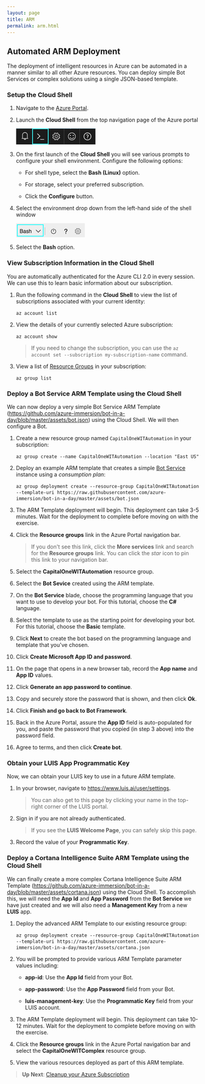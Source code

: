 ```yaml
---
layout: page
title: ARM
permalink: arm.html
---
```


## Automated ARM Deployment

The deployment of intelligent resources in Azure can be automated in a manner similar to all other Azure resources. You can deploy simple Bot Services or complex solutions using a single JSON-based template.

### Setup the Cloud Shell

1. Navigate to the [Azure Portal](https://portal.azure.com).

1. Launch the **Cloud Shell** from the top navigation page of the Azure portal

	![](./media/shell-icon.png)

1. On the first launch of the **Cloud Shell** you will see various prompts to configure your shell environment. Configure the following options:

	- For shell type, select the **Bash (Linux)** option.

	- For storage, select your preferred subscription.

	- Click the **Configure** button.

1. Select the environment drop down from the left-hand side of the shell window

	![](./media/env-selector.png)

1. Select the **Bash** option.

### View Subscription Information in the Cloud Shell

You are automatically authenticated for the Azure CLI 2.0 in every session. We can use this to learn basic information about our subscription.

1. Run the following command in the **Cloud Shell** to view the list of subscriptions associated with your current identity:

	```
	az account list
	```

1. View the details of your currently selected Azure subscription:

	```
	az account show
	```

	> If you need to change the subscription, you can use the ``az account set --subscription my-subscription-name`` command.

1. View a list of [Resource Groups](https://docs.microsoft.com/en-us/azure/azure-resource-manager/resource-group-overview) in your subscription:

	```
	az group list
	```

### Deploy a Bot Service ARM Template using the Cloud Shell

We can now deploy a very simple Bot Service ARM Template (<https://github.com/azure-immersion/bot-in-a-day/blob/master/assets/bot.json>) using the Cloud Shell. We will then configure a Bot.

1. Create a new resource group named ``CapitalOneWITAutomation`` in your subscription:

	```
	az group create --name CapitalOneWITAutomation --location "East US"
	```

1. Deploy an example ARM template that creates a simple [Bot Service](https://azure.microsoft.com/en-us/services/bot-service/) instance using a *consumption plan*:

	```
	az group deployment create --resource-group CapitalOneWITAutomation --template-uri https://raw.githubusercontent.com/azure-immersion/bot-in-a-day/master/assets/bot.json
	```

1. The ARM Template deployment will begin. This deployment can take 3-5 minutes. Wait for the deployment to complete before moving on with the exercise.

1. Click the **Resource groups** link in the Azure Portal navigation bar.

	> If you don't see this link, click the **More services** link and search for the **Resource groups** link. You can click the *star* icon to pin this link to your navigation bar.

1. Select the **CapitalOneWITAutomation** resource group.

1. Select the **Bot Sevice** created using the ARM template.

1. On the **Bot Service** blade, choose the programming language that you want to use to develop your bot. For this tutorial, choose the **C#** language.

1. Select the template to use as the starting point for developing your bot. For this tutorial, choose the **Basic** template.

1. Click **Next** to create the bot based on the programming language and template that you've chosen.

1. Click **Create Microsoft App ID and password**.  

1. On the page that opens in a new browser tab, record the **App name** and **App ID** values.

1. Click **Generate an app password to continue**.

1. Copy and securely store the password that is shown, and then click **Ok**.

1. Click **Finish and go back to Bot Framework**.

1. Back in the Azure Portal, assure the **App ID** field is auto-populated for you, and paste the password that you copied (in step 3 above) into the password field.

1. Agree to terms, and then click **Create bot**.

### Obtain your LUIS App Programmatic Key

Now, we can obtain your LUIS key to use in a future ARM template.

1. In your browser, navigate to <https://www.luis.ai/user/settings>.

	> You can also get to this page by clicking your name in the top-right corner of the LUIS portal.

1. Sign in if you are not already authenticated.

	> If you see the **LUIS Welcome Page**, you can safely skip this page.

1. Record the value of your **Programmatic Key**.

### Deploy a Cortana Intelligence Suite ARM Template using the Cloud Shell

We can finally create a more complex Cortana Intelligence Suite ARM Template (<https://github.com/azure-immersion/bot-in-a-day/blob/master/assets/cortana.json>) using the Cloud Shell. To accomplish this, we will need the **App Id** and **App Password** from the **Bot Service** we have just created and we will also need a **Management Key** from a new **LUIS** app.

1. Deploy the advanced ARM Template to our existing resource group:

	```
	az group deployment create --resource-group CapitalOneWITAutomation --template-uri https://raw.githubusercontent.com/azure-immersion/bot-in-a-day/master/assets/cortana.json
	```

1. You will be prompted to provide various ARM Template parameter values including:

	- **app-id**: Use the **App Id** field from your Bot.

	- **app-password**: Use the **App Password** field from your Bot.

	- **luis-management-key**: Use the **Programmatic Key** field from your LUIS account.

1. The ARM Template deployment will begin. This deployment can take 10-12 minutes. Wait for the deployment to complete before moving on with the exercise.

1. Click the **Resource groups** link in the Azure Portal navigation bar and select the **CapitalOneWITComplex** resource group.

1. View the various resources deployed as part of this ARM template.

> **Up Next**: [Cleanup your Azure Subscription](cleanup.html)

